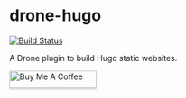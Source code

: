 # drone-hugo
[![Build Status](https://drone.ch1.ninja/api/badges/Ch1ch1/drone-hugo/status.svg)](https://drone.ch1.ninja/Ch1ch1/drone-hugo)  
  
A Drone plugin to build Hugo static websites.

<a href="https://www.buymeacoffee.com/ch1ch1" target="_blank"><img src="https://www.buymeacoffee.com/assets/img/custom_images/orange_img.png" alt="Buy Me A Coffee" style="height: 31px !important;width: 154px !important;box-shadow: 0px 3px 2px 0px rgba(190, 190, 190, 0.5) !important;-webkit-box-shadow: 0px 3px 2px 0px rgba(190, 190, 190, 0.5) !important;" ></a>
